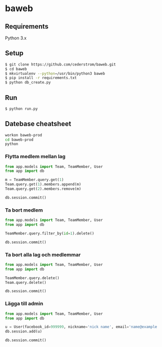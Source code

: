 # baweb

## Requirements

Python 3.x

## Setup

```bash
$ git clone https://github.com/cederstrom/baweb.git
$ cd baweb
$ mkvirtualenv --python=/usr/bin/python3 baweb
$ pip install -r requirements.txt
$ python db_create.py
```

## Run

```bash
$ python run.py
```

## Datebase cheatsheet

```bash
workon baweb-prod
cd baweb-prod
python
```

### Flytta medlem mellan lag
```python
from app.models import Team, TeamMember, User
from app import db

m = TeamMember.query.get(1)
Team.query.get(1).members.append(m)
Team.query.get(2).members.remove(m)

db.session.commit()
```

### Ta bort medlem
```python
from app.models import Team, TeamMember, User
from app import db

TeamMember.query.filter_by(id=1).delete()

db.session.commit()
```

### Ta bort alla lag och medlemmar
```python
from app.models import Team, TeamMember, User
from app import db

TeamMember.query.delete()
Team.query.delete()

db.session.commit()
```

### Lägga till admin ###
```python
from app.models import Team, TeamMember, User
from app import db

u = User(facebook_id=999999, nickname='nick name', email='name@example.com', is_admin=True, generation=99, favorite_sport='', best_dekk='')
db.session.add(u)

db.session.commit()
```
